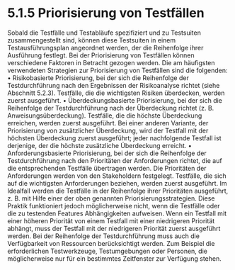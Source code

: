 # 5.1.5 Priorisierung von Testfällen

Sobald die Testfälle und Testabläufe spezifiziert und zu Testsuiten zusammengestellt sind,
können diese Testsuiten in einem Testausführungsplan angeordnet werden, der die
Reihenfolge ihrer Ausführung festlegt. Bei der Priorisierung von Testfällen können
verschiedene Faktoren in Betracht gezogen werden. Die am häufigsten verwendeten
Strategien zur Priorisierung von Testfällen sind die folgenden:
• Risikobasierte Priorisierung, bei der sich die Reihenfolge der Testdurchführung nach
den Ergebnissen der Risikoanalyse richtet (siehe Abschnitt 5.2.3). Testfälle, die die
wichtigsten Risiken überdecken, werden zuerst ausgeführt.
• Überdeckungsbasierte Priorisierung, bei der sich die Reihenfolge der
Testdurchführung nach der Überdeckung richtet (z. B. Anweisungsüberdeckung).
Testfälle, die die höchste Überdeckung erreichen, werden zuerst ausgeführt. Bei einer
anderen Variante, der Priorisierung von zusätzlicher Überdeckung, wird der Testfall mit
der höchsten Überdeckung zuerst ausgeführt; jeder nachfolgende Testfall ist derjenige,
der die höchste zusätzliche Überdeckung erreicht.
• Anforderungsbasierte Priorisierung, bei der sich die Reihenfolge der Testdurchführung
nach den Prioritäten der Anforderungen richtet, die auf die entsprechenden
Testfälle übertragen werden. Die Prioritäten der Anforderungen werden von den
Stakeholdern festgelegt. Testfälle, die sich auf die wichtigsten Anforderungen
beziehen, werden zuerst ausgeführt.
Im Idealfall werden die Testfälle in der Reihenfolge ihrer Prioritäten ausgeführt, z. B. mit Hilfe
einer der oben genannten Priorisierungsstrategien. Diese Praktik funktioniert jedoch
möglicherweise nicht, wenn die Testfälle oder die zu testenden Features Abhängigkeiten
aufweisen. Wenn ein Testfall mit einer höheren Priorität von einem Testfall mit einer
niedrigeren Priorität abhängt, muss der Testfall mit der niedrigeren Priorität zuerst ausgeführt
werden.
Bei der Reihenfolge der Testdurchführung muss auch die Verfügbarkeit von Ressourcen
berücksichtigt werden. Zum Beispiel die erforderlichen Testwerkzeuge, Testumgebungen oder
Personen, die möglicherweise nur für ein bestimmtes Zeitfenster zur Verfügung stehen. 